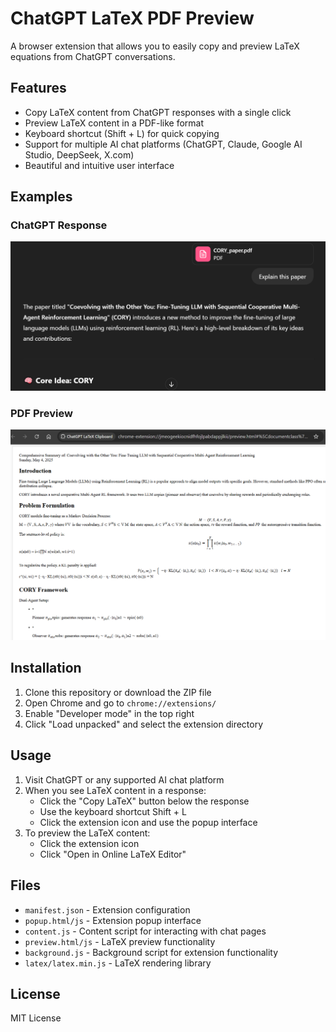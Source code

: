 # ChatGPT LaTeX PDF Preview

A browser extension that allows you to easily copy and preview LaTeX equations from ChatGPT conversations.

## Features

- Copy LaTeX content from ChatGPT responses with a single click
- Preview LaTeX content in a PDF-like format
- Keyboard shortcut (Shift + L) for quick copying
- Support for multiple AI chat platforms (ChatGPT, Claude, Google AI Studio, DeepSeek, X.com)
- Beautiful and intuitive user interface

## Examples

### ChatGPT Response
![ChatGPT Response](chat_response.png)

### PDF Preview
![PDF Preview](pdf_response.png)

## Installation

1. Clone this repository or download the ZIP file
2. Open Chrome and go to `chrome://extensions/`
3. Enable "Developer mode" in the top right
4. Click "Load unpacked" and select the extension directory

## Usage

1. Visit ChatGPT or any supported AI chat platform
2. When you see LaTeX content in a response:
   - Click the "Copy LaTeX" button below the response
   - Use the keyboard shortcut Shift + L
   - Click the extension icon and use the popup interface
3. To preview the LaTeX content:
   - Click the extension icon
   - Click "Open in Online LaTeX Editor"

## Files

- `manifest.json` - Extension configuration
- `popup.html/js` - Extension popup interface
- `content.js` - Content script for interacting with chat pages
- `preview.html/js` - LaTeX preview functionality
- `background.js` - Background script for extension functionality
- `latex/latex.min.js` - LaTeX rendering library

## License

MIT License
